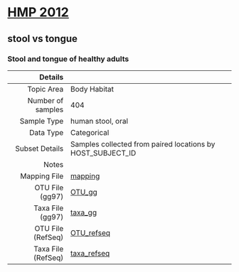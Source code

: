 # [HMP 2012]( ../docs/hmp.html )
## stool vs tongue

### Stool and tongue of healthy adults

| Details                   |                                                           |
| ------------------------: |-----------------------------------------------------------|
| Topic Area                | Body Habitat                                                |
| Number of samples         | 404                                         |
| Sample Type               | human stool, oral                                         |
| Data Type                 | Categorical                                           |
| Subset Details            | Samples collected from paired locations by HOST_SUBJECT_ID                                  |
| Notes                     |                                          |
| Mapping File              | [mapping]( ../datasets/hmp/mapping-stool-tongue-paired.txt)        |
| OTU File (gg97)           | [OTU_gg]( ../datasets/hmp/gg/otutable.txt.zip)          |
| Taxa File (gg97)          | [taxa_gg]( ../datasets/hmp/gg/taxatable.txt)        |
| OTU File (RefSeq)         | [OTU_refseq]( ../datasets/hmp/refseq/otutable.txt)  |
| Taxa File (RefSeq)        | [taxa_refseq]( ../datasets/hmp/refseq/taxatable.txt)|